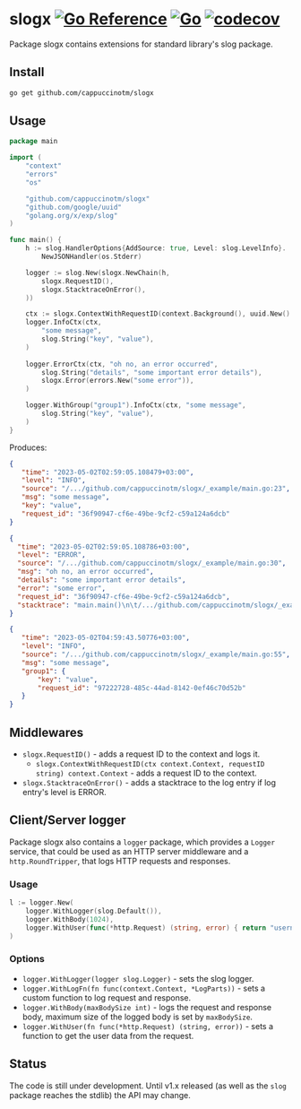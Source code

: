 # slogx [![Go Reference](https://pkg.go.dev/badge/github.com/cappuccinotm/slogx.svg)](https://pkg.go.dev/github.com/cappuccinotm/slogx) [![Go](https://github.com/cappuccinotm/slogx/actions/workflows/go.yaml/badge.svg)](https://github.com/cappuccinotm/slogx/actions/workflows/go.yaml) [![codecov](https://codecov.io/gh/cappuccinotm/slogx/branch/master/graph/badge.svg?token=ueQqCRqxxS)](https://codecov.io/gh/cappuccinotm/slogx)
Package slogx contains extensions for standard library's slog package.

## Install
```bash
go get github.com/cappuccinotm/slogx
```

## Usage

```go
package main

import (
	"context"
	"errors"
	"os"

	"github.com/cappuccinotm/slogx"
	"github.com/google/uuid"
	"golang.org/x/exp/slog"
)

func main() {
	h := slog.HandlerOptions{AddSource: true, Level: slog.LevelInfo}.
		NewJSONHandler(os.Stderr)

	logger := slog.New(slogx.NewChain(h,
		slogx.RequestID(),
		slogx.StacktraceOnError(),
	))

	ctx := slogx.ContextWithRequestID(context.Background(), uuid.New().String())
	logger.InfoCtx(ctx,
		"some message",
		slog.String("key", "value"),
	)
	
	logger.ErrorCtx(ctx, "oh no, an error occurred",
		slog.String("details", "some important error details"),
		slogx.Error(errors.New("some error")),
	)

	logger.WithGroup("group1").InfoCtx(ctx, "some message",
		slog.String("key", "value"),
	)
}
```

Produces:
```json
{
   "time": "2023-05-02T02:59:05.108479+03:00",
   "level": "INFO",
   "source": "/.../github.com/cappuccinotm/slogx/_example/main.go:23",
   "msg": "some message",
   "key": "value",
   "request_id": "36f90947-cf6e-49be-9cf2-c59a124a6dcb"
}
```
``` json
{
  "time": "2023-05-02T02:59:05.108786+03:00",
  "level": "ERROR",
  "source": "/.../github.com/cappuccinotm/slogx/_example/main.go:30",
  "msg": "oh no, an error occurred",
  "details": "some important error details",
  "error": "some error",
  "request_id": "36f90947-cf6e-49be-9cf2-c59a124a6dcb",
  "stacktrace": "main.main()\n\t/.../github.com/cappuccinotm/slogx/_example/main.go:30 +0x3e4\n"
}
```
```json
{
   "time": "2023-05-02T04:59:43.50776+03:00",
   "level": "INFO",
   "source": "/.../github.com/cappuccinotm/slogx/_example/main.go:55",
   "msg": "some message",
   "group1": {
       "key": "value",
       "request_id": "97222728-485c-44ad-8142-0ef46c70d52b"
   }
}
```

## Middlewares
- `slogx.RequestID()` - adds a request ID to the context and logs it.
  - `slogx.ContextWithRequestID(ctx context.Context, requestID string) context.Context` - adds a request ID to the context.
- `slogx.StacktraceOnError()` - adds a stacktrace to the log entry if log entry's level is ERROR.

## Client/Server logger
Package slogx also contains a `logger` package, which provides a `Logger` service, that could be used
as an HTTP server middleware and a `http.RoundTripper`, that logs HTTP requests and responses.

### Usage
```go
l := logger.New(
    logger.WithLogger(slog.Default()),
    logger.WithBody(1024),
    logger.WithUser(func(*http.Request) (string, error) { return "username", nil }),
)
```

### Options
- `logger.WithLogger(logger slog.Logger)` - sets the slog logger.
- `logger.WithLogFn(fn func(context.Context, *LogParts))` - sets a custom function to log request and response.
- `logger.WithBody(maxBodySize int)` - logs the request and response body, maximum size of the logged body is set by `maxBodySize`.
- `logger.WithUser(fn func(*http.Request) (string, error))` - sets a function to get the user data from the request.

## Status
The code is still under development. Until v1.x released (as well as the `slog` package reaches the stdlib) the API may change.
